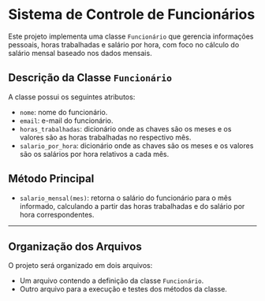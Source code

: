 # Sistema de Controle de Funcionários

Este projeto implementa uma classe `Funcionário` que gerencia informações pessoais, horas trabalhadas e salário por hora, com foco no cálculo do salário mensal baseado nos dados mensais.

## Descrição da Classe `Funcionário`

A classe possui os seguintes atributos:

- `nome`: nome do funcionário.
- `email`: e-mail do funcionário.
- `horas_trabalhadas`: dicionário onde as chaves são os meses e os valores são as horas trabalhadas no respectivo mês.
- `salario_por_hora`: dicionário onde as chaves são os meses e os valores são os salários por hora relativos a cada mês.

## Método Principal

- `salario_mensal(mes)`: retorna o salário do funcionário para o mês informado, calculando a partir das horas trabalhadas e do salário por hora correspondentes.

---

## Organização dos Arquivos

O projeto será organizado em dois arquivos:

- Um arquivo contendo a definição da classe `Funcionário`.
- Outro arquivo para a execução e testes dos métodos da classe.
